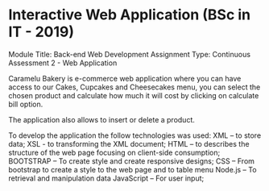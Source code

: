 # Interactive Web Application (BSc in IT -  2019)

Module Title: Back-end Web Development
Assignment Type: Continuous Assessment 2 - Web Application

Caramelu Bakery is e-commerce web application where you can have access to our Cakes, Cupcakes and Cheesecakes menu, you can select the chosen product and calculate how much it will cost by clicking on calculate bill option. 

The application also allows to insert or delete a product.

To develop the application the follow technologies was used:
XML – to store data;
XSL - to transforming the XML document;
HTML – to describes the structure of the web page focusing on client-side consumption;
BOOTSTRAP – To create style and create responsive designs;
CSS – From bootstrap to create a style to the web page and to table menu
Node.js – To retrieval and manipulation data
JavaScript – For user input;


